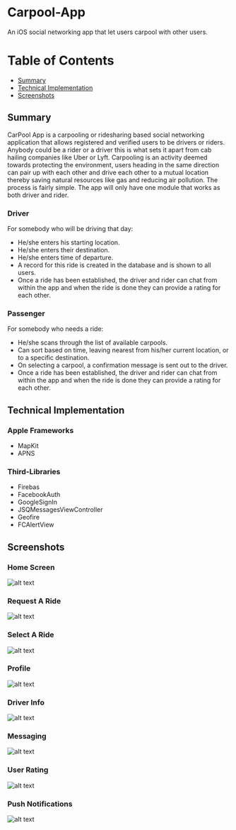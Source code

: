 # Carpool-App
An iOS social networking app that let users carpool with other users.

# Table of Contents

* [Summary](#summary)
* [Technical Implementation](#technical-implementation)
* [Screenshots](#screenshots)

## <a name="summary"></a>Summary

CarPool App is a carpooling or ridesharing based social networking application that allows registered and verified users to be drivers or riders. 
Anybody could be a rider or a driver this is what sets it apart from cab hailing companies like Uber or Lyft. 
Carpooling is an activity deemed towards protecting the environment, users heading in the same direction can pair up with each other and drive each other to a mutual location thereby saving natural resources like gas and reducing air pollution.
The process is fairly simple. The app will only have one module that works as both driver and rider.

### Driver
For somebody who will be driving that day:
* He/she enters his starting location.
* He/she enters their destination.
* He/she enters time of departure.
* A record for this ride is created in the database and is shown to all users.
* Once a ride has been established, the driver and rider can chat from within the app and
when the ride is done they can provide a rating for each other.


### Passenger
For somebody who needs a ride:
* He/she scans through the list of available carpools.
* Can sort based on time, leaving nearest from his/her current location, or to a specific
destination.
* On selecting a carpool, a confirmation message is sent out to the driver.
* Once a ride has been established, the driver and rider can chat from within the app and
when the ride is done they can provide a rating for each other.


## <a name="technical-implementation"></a>Technical Implementation

### Apple Frameworks
* MapKit
* APNS

### Third-Libraries
* Firebas
* FacebookAuth
* GoogleSignIn
* JSQMessagesViewController
* Geofire 
* FCAlertView

## <a name="screenshots"></a> Screenshots

### Home Screen
![alt text](https://github.com/rpramirez87/Carpool-App/blob/master/DemoLibrary/HomeScreen_iphone7plusspacegrey_portrait.png)

### Request A Ride
![alt text](https://github.com/rpramirez87/Carpool-App/blob/master/DemoLibrary/RequestARide_iphone7plusspacegrey_portrait.png)

### Select A Ride
![alt text](https://github.com/rpramirez87/Carpool-App/blob/master/DemoLibrary/SelectARide_iphone7plusspacegrey_portrait.png)

### Profile 
![alt text](https://github.com/rpramirez87/Carpool-App/blob/master/DemoLibrary/ProfileView_iphone7plusspacegrey_portrait.png)

### Driver Info
![alt text](https://github.com/rpramirez87/Carpool-App/blob/master/DemoLibrary/DriverInfo_iphone7plusspacegrey_portrait.png)

### Messaging
![alt text](https://github.com/rpramirez87/Carpool-App/blob/master/DemoLibrary/MessagesDemo_iphone7plusspacegrey_portrait.png)

### User Rating
![alt text](https://github.com/rpramirez87/Carpool-App/blob/master/DemoLibrary/UserRatings_iphone7plusspacegrey_portrait.png)

### Push Notifications
![alt text](https://github.com/rpramirez87/Carpool-App/blob/master/DemoLibrary/PushNotification_iphone7plusspacegrey_portrait.png)

